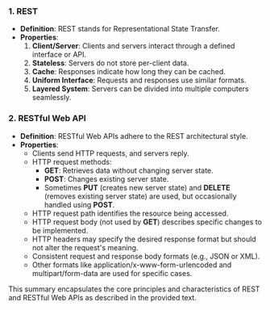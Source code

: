 ### 1. REST

- **Definition**: REST stands for Representational State Transfer.
- **Properties**:
  1. **Client/Server**: Clients and servers interact through a defined interface or API.
  2. **Stateless**: Servers do not store per-client data.
  3. **Cache**: Responses indicate how long they can be cached.
  4. **Uniform Interface**: Requests and responses use similar formats.
  5. **Layered System**: Servers can be divided into multiple computers seamlessly.
  
### 2. RESTful Web API

- **Definition**: RESTful Web APIs adhere to the REST architectural style.
- **Properties**:
  - Clients send HTTP requests, and servers reply.
  - HTTP request methods:
    - **GET**: Retrieves data without changing server state.
    - **POST**: Changes existing server state.
    - Sometimes **PUT** (creates new server state) and **DELETE** (removes existing server state) are used, but occasionally handled using **POST**.
  - HTTP request path identifies the resource being accessed.
  - HTTP request body (not used by **GET**) describes specific changes to be implemented.
  - HTTP headers may specify the desired response format but should not alter the request's meaning.
  - Consistent request and response body formats (e.g., JSON or XML).
  - Other formats like application/x-www-form-urlencoded and multipart/form-data are used for specific cases.

This summary encapsulates the core principles and characteristics of REST and RESTful Web APIs as described in the provided text.